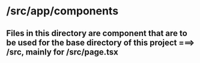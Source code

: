 # /src/app/components

## Files in this directory are component that are to be used for the base directory of this project ===> /src, mainly for /src/page.tsx
